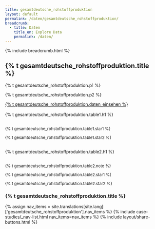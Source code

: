 ```yaml
---
title: gesamtdeutsche_rohstoffproduktion
layout: default
permalink: /daten/gesamtdeutsche_rohstoffproduktion/
breadcrumb:
  - title: Daten
    title_en: Explore Data
    permalink: /daten/
---
```

<link rel="stylesheet" type="text/css" href="{{ site.baseurl_root }}/css/slick-theme.css"/>
<link rel="stylesheet" type="text/css" href="//cdn.jsdelivr.net/jquery.slick/1.6.0/slick.css"/>

<main class="container-page-wrapper layout-state-pages">
  <section class="container" style="position: relative;">
    {% include breadcrumb.html %}
    <h1 id="title">{% t gesamtdeutsche_rohstoffproduktion.title %}</h1>
    <div class="container-left-9">
      <section id="gesamtdeutsche_rohstoffproduktion" style="position: relative;">
        <p>{% t gesamtdeutsche_rohstoffproduktion.p1 %}</p>
        <p>{% t gesamtdeutsche_rohstoffproduktion.p2 %}</p>
        <a target="_blank" href="{{site.baseurl}}/downloads/#chart-title-1">
          <icon class="fa fa-file-text-o u-padding-right"></icon>
          {% t gesamtdeutsche_rohstoffproduktion.daten_einsehen %}
        </a>
        <br/><br/>
        <section style="position: relative;">
          <div class="chart-title-style" id="rohstoff-menge">{% t gesamtdeutsche_rohstoffproduktion.table1.h1 %}</div>
          <div class="explore-exploration slab-alpha">
            <div class="regions container">
              <div class="graph">
                <div class="container chart-container">
                  <div id="chart1"></div>
                </div>
              </div>
            </div>
          </div>
          <br>
          <p style="font-size: 13px">{% t gesamtdeutsche_rohstoffproduktion.table1.star1 %}</p>
          <p style="font-size: 13px">{% t gesamtdeutsche_rohstoffproduktion.table1.star2 %}</p>
        </section>
        <br/>
        <section style="position: relative;">
          <div class="chart-title-style" id="rohstoff-wert">{% t gesamtdeutsche_rohstoffproduktion.table2.h1 %}</div>
          <div class="explore-exploration slab-alpha">
            <div class="regions container">
              <div class="graph">
                <div class="container chart-container">
                  <div id="chart2"></div>
                </div>
              </div>
            </div>
          </div>
          <br />
          <p style="font-size: 13px">{% t gesamtdeutsche_rohstoffproduktion.table2.note %}</p>
          <p style="font-size: 13px">{% t gesamtdeutsche_rohstoffproduktion.table2.star1 %}</p>
          <p style="font-size: 13px">{% t gesamtdeutsche_rohstoffproduktion.table2.star2 %}</p>
        </section>
      </section>
    </div>
    <div class="sticky sticky_nav container-right-3">
      <h3 class="state-page-nav-title container">
        <div class="nav-title">{% t gesamtdeutsche_rohstoffproduktion.title %}</div>
      </h3>
      <nav>
        {% assign nav_items = site.translations[site.lang]['gesamtdeutsche_rohstoffproduktion'].nav_items %}
        {% include case-studies/_nav-list.html nav_items=nav_items %}
        {% include layout/share-buttons.html %}
      </nav>
    </div>
  </section>
</main>

<script type="text/javascript" src="https://cdnjs.cloudflare.com/ajax/libs/jqPlot/1.0.8/jquery.jqplot.min.js"></script>
<link rel="stylesheet" type="text/css" href="https://cdnjs.cloudflare.com/ajax/libs/jqPlot/1.0.8/jquery.jqplot.min.css"/>
<script type="text/javascript" src="https://cdnjs.cloudflare.com/ajax/libs/jqPlot/1.0.8/plugins/jqplot.barRenderer.min.js"></script>
<script type="text/javascript" src="https://cdnjs.cloudflare.com/ajax/libs/jqPlot/1.0.8/plugins/jqplot.pieRenderer.min.js"></script>
<script type="text/javascript" src="https://cdnjs.cloudflare.com/ajax/libs/jqPlot/1.0.8/plugins/jqplot.categoryAxisRenderer.min.js"></script>
<script type="text/javascript" src="https://cdnjs.cloudflare.com/ajax/libs/jqPlot/1.0.8/plugins/jqplot.pointLabels.min.js"></script>

<script type="text/javascript" src="{{ site.baseurl_root }}/js/pages/barGraph.js" charset="utf-8"></script>
<script type="text/javascript" src="{{ site.baseurl_root }}/js/lib/explore.min.js" charset="utf-8"></script>

<script>
$('#chart1').bind('jqplotDataHighlight',
   function (ev, seriesIndex, pointIndex, data) {
     if(seriesIndex == 1)
        $("#graph-legend-table tr td:nth-child(1)").addClass('img-chart-1');
     if(seriesIndex == 0)
        $("#graph-legend-table tr td:nth-child(3)").addClass('img-chart-2');
   }
 );
$('#chart2').bind('jqplotDataUnhighlight',
  function (ev, seriesIndex, pointIndex, data) {
     $("#graph-legend-table tr td:nth-child(1)").removeClass('img-chart-1');
     $("#graph-legend-table tr td:nth-child(3)").removeClass('img-chart-2');
  }
);
</script>